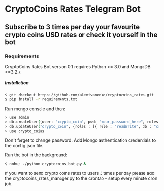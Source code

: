 # CryptoCoins Rates Telegram Bot

## Subscribe to 3 times per day your favourite crypto coins USD rates or check it yourself in the bot 

### Requirements

CryptoCoins Rates Bot version 0.1 requires Python >= 3.0 and MongoDB >=3.2.x

##### Installation

```sh
$ git checkout https://github.com/alexivanenko/cryptocoins_rates.git 
$ pip install -r requirements.txt
```

Run mongo console and then:
```sh
> use admin
> db.createUser({user: "crypto_coin", pwd: "your_password_here", roles: [ { role: "userAdmin", db: "crypto_coins" }, {role : "readWrite", db : "crypto_coins"} ]})
> db.updateUser("crypto_coin", {roles : [{ role : "readWrite", db : "crypto_coins"  }, { role: "userAdmin", db: "crypto_coins" }, { role: "dbAdmin", db: "crypto_coins" }]})
> use crypto_coins
```
Don't forget to change password. 
Add Mongo authentication credentials to the config.json file.

Run the bot in the background:
```sh
$ nohup ./python cryptocoins_bot.py & 
```

If you want to send crypto coins rates to users 3 times per day please add the cryptocoins_rates_manager.py to the crontab - setup every minute cron job.  
